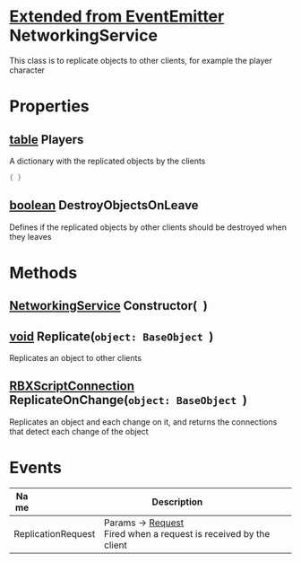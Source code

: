 # [Extended from EventEmitter](EventEmitter.md) NetworkingService 
This class is to replicate objects to other clients, for example the player character
	 
# Properties

## [table](table.md) Players 
A dictionary with the replicated objects by the clients
		 
```lua
{ }
```
## [boolean](boolean.md) DestroyObjectsOnLeave
Defines if the replicated objects by other clients should be destroyed when they leaves
	


# Methods

## [NetworkingService](NetworkingService.md) Constructor(` `) 
 
## [void](void.md) Replicate(`object: BaseObject `) 
 Replicates an object to other clients

## [RBXScriptConnection](Connection.md	) ReplicateOnChange(`object: BaseObject `) 
 Replicates an object and each change on it, and returns the connections that detect each change of the object
	

# Events
|<div style="width:20%; max-size: 20%">Name</div>|<div style="width:80%; max-size: 80%">Description</div>|
|---|---|
|ReplicationRequest|Params -> [Request](Request.md) <br>Fired when a request is received by the client<br>|



